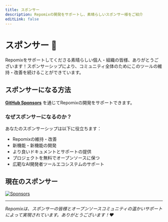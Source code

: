 ```yaml
---
title: スポンサー
description: Repomixの開発をサポートし、素晴らしいスポンサー様をご紹介
editLink: false
---
```


# スポンサー 💖

Repomixをサポートしてくださる素晴らしい個人・組織の皆様、ありがとうございます！スポンサーシップにより、コミュニティ全体のためにこのツールの維持・改善を続けることができています。

## スポンサーになる方法

**[GitHub Sponsors](https://github.com/sponsors/yamadashy)** を通じてRepomixの開発をサポートできます。

### なぜスポンサーになるのか？

あなたのスポンサーシップは以下に役立ちます：
- Repomixの維持・改善
- 新機能・新機能の開発
- より良いドキュメントとサポートの提供
- プロジェクトを無料でオープンソースに保つ
- 広範なAI開発者ツールエコシステムのサポート

## 現在のスポンサー

<!--@include: ../../shared/sponsors-section.md-->

[![Sponsors](https://cdn.jsdelivr.net/gh/yamadashy/sponsor-list/sponsors/sponsors.png)](https://github.com/sponsors/yamadashy)

---

*Repomixは、スポンサーの皆様とオープンソースコミュニティの温かいサポートによって実現されています。ありがとうございます！❤️*